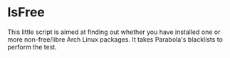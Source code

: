 # IsFree
This little script is aimed at finding out whether you have installed one or more non-free/libre Arch Linux packages. It takes Parabola's blacklists to perform the test.
